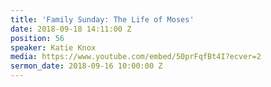 ```yaml
---
title: 'Family Sunday: The Life of Moses'
date: 2018-09-18 14:11:00 Z
position: 56
speaker: Katie Knox
media: https://www.youtube.com/embed/50prFqfBt4I?ecver=2
sermon_date: 2018-09-16 10:00:00 Z
---
```


